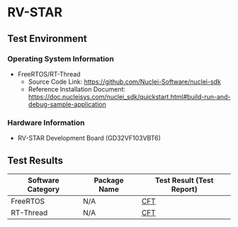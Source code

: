 # RV-STAR

## Test Environment

### Operating System Information

- FreeRTOS/RT-Thread
    - Source Code Link: https://github.com/Nuclei-Software/nuclei-sdk
    - Reference Installation Document: https://doc.nucleisys.com/nuclei_sdk/quickstart.html#build-run-and-debug-sample-application

### Hardware Information

- RV-STAR Development Board (GD32VF103VBT6)

## Test Results

| Software Category | Package Name | Test Result (Test Report) |
|-------------------|--------------|---------------------------|
| FreeRTOS          | N/A          | [CFT][FreeRTOS]           |
| RT-Thread         | N/A          | [CFT][RT-Thread]          |

[FreeRTOS]: ./FreeRTOS/README.md
[RT-Thread]: ./RT-Thread/README.md
